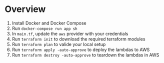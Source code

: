 # Overview

1. Install Docker and Docker Compose
1. Run `docker-compose run app sh`
1. In `main.tf`, update the `aws` provider with your credentials
1. Run `terraform init` to download the required terraform modules
1. Run `terraform plan` to valide your local setup
1. Run `terraform apply -auto-approve` to deploy the lambdas to AWS
1. Run `terraform destroy -auto-approve` to teardown the lambdas in AWS
